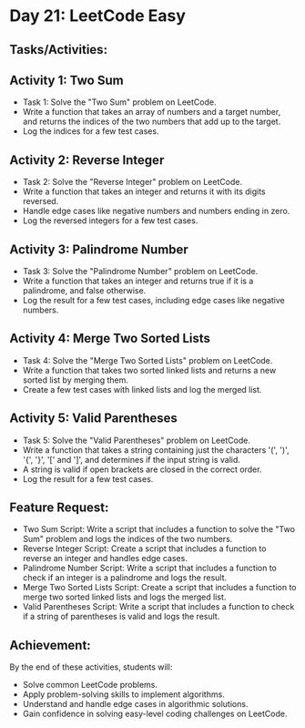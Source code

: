 # Day 21: LeetCode Easy
## Tasks/Activities:
## Activity 1: Two Sum

- Task 1: Solve the "Two Sum" problem on LeetCode.
- Write a function that takes an array of numbers and a target number, and returns the indices of the two numbers that add up to the target.
- Log the indices for a few test cases.
## Activity 2: Reverse Integer

- Task 2: Solve the "Reverse Integer" problem on LeetCode.
- Write a function that takes an integer and returns it with its digits reversed.
- Handle edge cases like negative numbers and numbers ending in zero.
- Log the reversed integers for a few test cases.
## Activity 3: Palindrome Number

- Task 3: Solve the "Palindrome Number" problem on LeetCode.
- Write a function that takes an integer and returns true if it is a palindrome, and false otherwise.
- Log the result for a few test cases, including edge cases like negative numbers.
## Activity 4: Merge Two Sorted Lists

- Task 4: Solve the "Merge Two Sorted Lists" problem on LeetCode.
- Write a function that takes two sorted linked lists and returns a new sorted list by merging them.
- Create a few test cases with linked lists and log the merged list.
## Activity 5: Valid Parentheses

- Task 5: Solve the "Valid Parentheses" problem on LeetCode.
- Write a function that takes a string containing just the characters '(', ')', '{', '}', '[' and ']', and determines if the input string is valid.
- A string is valid if open brackets are closed in the correct order.
- Log the result for a few test cases.
## Feature Request:
- Two Sum Script: Write a script that includes a function to solve the "Two Sum" problem and logs the indices of the two numbers.
- Reverse Integer Script: Create a script that includes a function to reverse an integer and handles edge cases.
- Palindrome Number Script: Write a script that includes a function to check if an integer is a palindrome and logs the result.
- Merge Two Sorted Lists Script: Create a script that includes a function to merge two sorted linked lists and logs the merged list.
- Valid Parentheses Script: Write a script that includes a function to check if a string of parentheses is valid and logs the result.
## Achievement:
By the end of these activities, students will:

- Solve common LeetCode problems.
- Apply problem-solving skills to implement algorithms.
- Understand and handle edge cases in algorithmic solutions.
- Gain confidence in solving easy-level coding challenges on LeetCode.
